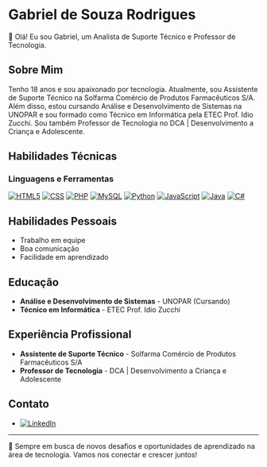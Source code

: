 # Gabriel de Souza Rodrigues

👋 Olá! Eu sou Gabriel, um Analista de Suporte Técnico e Professor de Tecnologia.

## Sobre Mim
Tenho 18 anos e sou apaixonado por tecnologia. Atualmente, sou Assistente de Suporte Técnico na Solfarma Comércio de Produtos Farmacêuticos S/A. Além disso, estou cursando Análise e Desenvolvimento de Sistemas na UNOPAR e sou formado como Técnico em Informática pela ETEC Prof. Idio Zucchi. Sou também Professor de Tecnologia no DCA | Desenvolvimento a Criança e Adolescente.

## Habilidades Técnicas

### Linguagens e Ferramentas

[![HTML5](https://img.shields.io/badge/HTML5-4.5%20⭐-555555?style=for-the-badge&logo=html5&logoColor=white&labelColor=E34F26)](https://www.linkedin.com/in/gabriel-rodrigues-65ba522aa/)
[![CSS](https://img.shields.io/badge/CSS-3.9%20⭐-555555?style=for-the-badge&logo=css3&logoColor=white&labelColor=1572B6)](https://www.linkedin.com/in/gabriel-rodrigues-65ba522aa/)
[![PHP](https://img.shields.io/badge/PHP-3.4%20⭐-555555?style=for-the-badge&logo=php&logoColor=white&labelColor=777BB4)](https://www.linkedin.com/in/gabriel-rodrigues-65ba522aa/)
[![MySQL](https://img.shields.io/badge/MySQL-3.1%20⭐-555555?style=for-the-badge&logo=mysql&logoColor=white&labelColor=4479A1)](https://www.linkedin.com/in/gabriel-rodrigues-65ba522aa/)
[![Python](https://img.shields.io/badge/Python-3.0%20⭐-555555?style=for-the-badge&logo=python&logoColor=white&labelColor=3776AB)](https://www.linkedin.com/in/gabriel-rodrigues-65ba522aa/)
[![JavaScript](https://img.shields.io/badge/JavaScript-2.8%20⭐-555555?style=for-the-badge&logo=javascript&logoColor=black&labelColor=F7DF1E)](https://www.linkedin.com/in/gabriel-rodrigues-65ba522aa/)
[![Java](https://img.shields.io/badge/Java-1.9%20⭐-555555?style=for-the-badge&logo=java&logoColor=white&labelColor=007396)](https://www.linkedin.com/in/gabriel-rodrigues-65ba522aa/)
[![C#](https://img.shields.io/badge/C%23-1.5%20⭐-555555?style=for-the-badge&logo=c-sharp&logoColor=white&labelColor=239120)](https://www.linkedin.com/in/gabriel-rodrigues-65ba522aa/)


## Habilidades Pessoais

- Trabalho em equipe
- Boa comunicação
- Facilidade em aprendizado

## Educação

- **Análise e Desenvolvimento de Sistemas** - UNOPAR (Cursando)
- **Técnico em Informática** - ETEC Prof. Idio Zucchi

## Experiência Profissional

- **Assistente de Suporte Técnico** - Solfarma Comércio de Produtos Farmacêuticos S/A
- **Professor de Tecnologia** - DCA | Desenvolvimento a Criança e Adolescente

## Contato

- [![LinkedIn](https://img.shields.io/badge/LinkedIn-Profile-555555?style=for-the-badge&logo=linkedin&labelColor=blue)](https://www.linkedin.com/in/gabriel-rodrigues-65ba522aa/)

---

🔭 Sempre em busca de novos desafios e oportunidades de aprendizado na área de tecnologia. Vamos nos conectar e crescer juntos!



<!--
**GDSRodrigues/GDSRodrigues** is a ✨ _special_ ✨ repository because its `README.md` (this file) appears on your GitHub profile.

Here are some ideas to get you started:

- 🔭 I’m currently working on ...
- 🌱 I’m currently learning ...
- 👯 I’m looking to collaborate on ...
- 🤔 I’m looking for help with ...
- 💬 Ask me about ...
- 📫 How to reach me: ...
- 😄 Pronouns: ...
- ⚡ Fun fact: ...
-->
